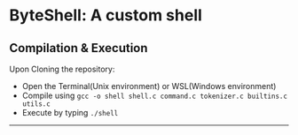 <a name="readme-top"></a>

# ByteShell: A custom shell

## Compilation & Execution

Upon Cloning the repository:
* Open the Terminal(Unix environment) or WSL(Windows environment)
* Compile using `gcc -o shell shell.c command.c tokenizer.c builtins.c utils.c`
* Execute by typing `./shell`

---



